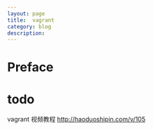```yaml
---
layout: page
title:	vagrant
category: blog
description: 
---
```

# Preface

# todo
vagrant 视频教程
http://haoduoshipin.com/v/105
